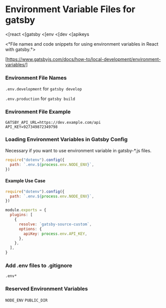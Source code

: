 # Environment Variable Files for gatsby
<[react
<[gatsby
<[env
<[dev
<[apikeys

<°File names and code snippets for using environment variables in React with gatsby.°>

[https://www.gatsbyjs.com/docs/how-to/local-development/environment-variables/]

### Environment File Names
`.env.development` for `gatsby develop`

`.env.production` for `gatsby build`

### Environment File Example

```env
GATSBY_API_URL=https://dev.example.com/api
API_KEY=927349872349798
```

### Loading Environment Variables in Gatsby Config
Necessary if you want to use environment variable in gatsby-*.js files.
```js
require("dotenv").config({
  path: `.env.${process.env.NODE_ENV}`,
})
```

#### Example Use Case
```js
require("dotenv").config({
  path: `.env.${process.env.NODE_ENV}`,
})

module.exports = {
  plugins: [
    {
      resolve: `gatsby-source-custom`,
      options: {
        apiKey: process.env.API_KEY,
      },
    },
  ],
}
```

### Add .env files to .gitignore
```.gitignore
.env*
```

### Reserved Environment Variables
`NODE_ENV` `PUBLIC_DIR`
